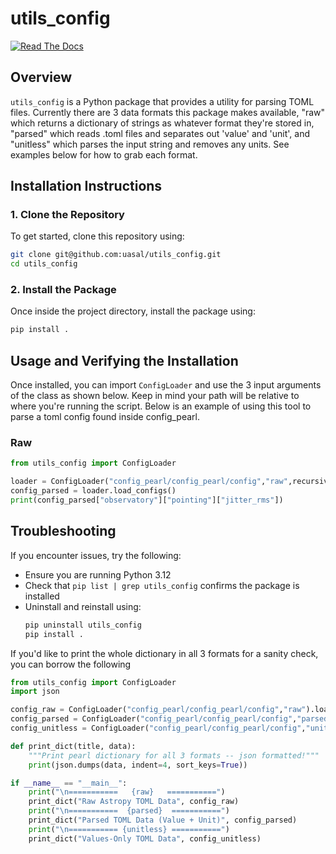 
# utils_config

[![Read The Docs](https://img.shields.io/readthedocs/utils-config)](https://utils-config.readthedocs.io/)


## Overview
`utils_config` is a Python package that provides a utility for parsing TOML files. Currently there are 3 data formats this package makes available, "raw" which returns a dictionary of strings as whatever format they're stored in, "parsed" which reads .toml files and separates out 'value' and 'unit', and "unitless" which parses the input string and removes any units. See examples below for how to grab each format. 

## Installation Instructions

### **1. Clone the Repository**
To get started, clone this repository using:
```sh
git clone git@github.com:uasal/utils_config.git
cd utils_config
```

### **2. Install the Package**
Once inside the project directory, install the package using:
```sh
pip install .
```

## Usage and Verifying the Installation
Once installed, you can import `ConfigLoader` and use the 3 input arguments of the class as shown below. Keep in mind your path will be relative to where you're running the script. Below is an example of using this tool to parse a toml config found inside config_pearl.

### Raw
```python
from utils_config import ConfigLoader

loader = ConfigLoader("config_pearl/config_pearl/config","raw",recursive=True) #relative path from where you run the tool
config_parsed = loader.load_configs()
print(config_parsed["observatory"]["pointing"]["jitter_rms"])
```

## Troubleshooting
If you encounter issues, try the following:
- Ensure you are running Python 3.12
- Check that `pip list | grep utils_config` confirms the package is installed
- Uninstall and reinstall using:
  ```sh
  pip uninstall utils_config
  pip install .
  ```

If you'd like to print the whole dictionary in all 3 formats for a sanity check, you can borrow the following 
```python
from utils_config import ConfigLoader
import json

config_raw = ConfigLoader("config_pearl/config_pearl/config","raw").load_configs() 
config_parsed = ConfigLoader("config_pearl/config_pearl/config","parsed").load_configs()
config_unitless = ConfigLoader("config_pearl/config_pearl/config","unitless").load_configs()

def print_dict(title, data):
    """Print pearl dictionary for all 3 formats -- json formatted!"""
    print(json.dumps(data, indent=4, sort_keys=True))

if __name__ == "__main__":
    print("\n===========   {raw}   ===========")
    print_dict("Raw Astropy TOML Data", config_raw)
    print("\n===========  {parsed}  ===========")
    print_dict("Parsed TOML Data (Value + Unit)", config_parsed)
    print("\n=========== {unitless} ===========")
    print_dict("Values-Only TOML Data", config_unitless)
```




